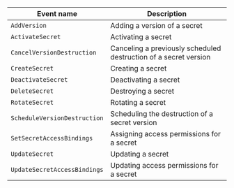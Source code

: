 Event name | Description
--- | ---
`AddVersion` | Adding a version of a secret
`ActivateSecret` | Activating a secret
`CancelVersionDestruction` | Canceling a previously scheduled destruction of a secret version
`CreateSecret` | Creating a secret
`DeactivateSecret` | Deactivating a secret
`DeleteSecret` | Destroying a secret
`RotateSecret` | Rotating a secret
`ScheduleVersionDestruction` | Scheduling the destruction of a secret version
`SetSecretAccessBindings` | Assigning access permissions for a secret
`UpdateSecret` | Updating a secret
`UpdateSecretAccessBindings` | Updating access permissions for a secret